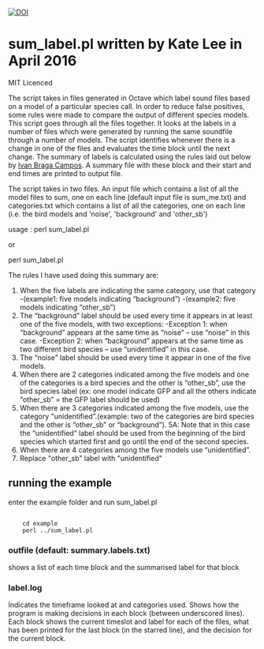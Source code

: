 [![DOI](https://zenodo.org/badge/75901343.svg)](https://zenodo.org/badge/latestdoi/75901343)

# sum_label.pl written by Kate Lee in April 2016

MIT Licenced

The script takes in files generated in Octave which label sound files based on a model of a particular species call. In order to reduce false positives, some rules were made to compare the output of different species models. This script goes through all the files together. It looks at the labels in a number of files which were generated by running the same soundfile through a number of models. The script identifies whenever there is a change in one of the files and evaluates the time block until the next change. The summary of labels is calculated using the rules laid out below by [Ivan Braga Campos](https://unidirectory.auckland.ac.nz/people/profile/icam765). A summary file with these block and their start and end times are printed to output file.

The script takes in two files. An input file which contains a list of all the model files to sum, one on each line (default input file is sum_me.txt) and categories.txt which contains a list of all the categories, one on each line (i.e. the bird models and 'noise', 'background' and 'other_sb')


usage :
perl sum_label.pl

or

perl sum_label.pl <inputfile> <outfile>


The rules I have used doing this summary are:

 1. When the five labels are indicating the same category, use that category
       -(example1: five models indicating “background”)
       -(example2:  five models indicating “other_sb”)
 2. The  “background” label should be used every time it appears in at least one of the five models, with two exceptions:
       -Exception 1:  when “background” appears at the same time as “noise” – use “noise” in this case.
       -Exception 2:  when “background” appears at the same time as two different bird species – use “unidentified” in this case.
 3. The “noise” label should be used every time it appear in one of the five models.
 4. When there are 2 categories indicated among the five models and one of the categories is a bird species and the other is “other_sb”, 
    use the bird species label (ex: one model indicate GFP and all the others indicate “other_sb” = the GFP label should be used)
 5. When there are 3 categories indicated among the five models, use the category "unidentified”.(example: two of the categories are bird
    	 species and the other is “other_sb” or “background”).
     5A: Note that in this case the “unidentified” label should be used from the beginning of the bird species which started first and go 
     	 until the end of the second species.
 6. When there are 4 categories among the five models use “unidentified”.
 7. Replace "other_sb" label with "unidentified"


## running the example

enter the example folder and run sum_label.pl
<pre><code>
    cd example
    perl ../sum_label.pl
</code></pre>

### outfile (default: summary.labels.txt)
shows a list of each time block and the summarised label for that block

### label.log
Indicates the timeframe looked at and categories used.
Shows how the program is making decisions in each block (between underscored lines).
Each block shows the current timeslot and label for each of the files, what has been printed for the last block (in the starred line), and the decision for the current block.

